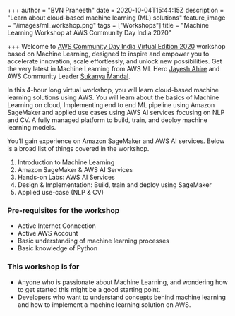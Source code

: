 +++
author = "BVN Praneeth"
date = 2020-10-04T15:44:15Z
description = "Learn about cloud-based machine learning (ML) solutions"
feature_image = "/images/ml_workshop.png"
tags = ["Workshops"]
title = "Machine Learning Workshop at AWS Community Day India 2020"

+++
Welcome to [AWS Community Day India Virtual Edition 2020](https://communityday.awsug.in/) workshop based on Machine Learning, designed to inspire and empower you to accelerate innovation, scale effortlessly, and unlock new possibilities. Get the very latest in Machine Learning from AWS ML Hero [Jayesh Ahire](https://www.linkedin.com/in/jayesh-ahire/) and AWS Community Leader [Sukanya Mandal](https://www.linkedin.com/in/sukanyamandal).

In this 4-hour long virtual workshop, you will learn cloud-based machine learning solutions using AWS. You will learn about the basics of Machine Learning on cloud, Implementing end to end ML pipeline using Amazon SageMaker and applied use cases using AWS AI services focusing on NLP and CV. A fully managed platform to build, train, and deploy machine learning models.

You’ll gain experience on Amazon SageMaker and AWS AI services. Below is a broad list of things covered in the workshop.

1. Introduction to Machine Learning
2. Amazon SageMaker & AWS AI Services
3. Hands-on Labs: AWS AI Services
4. Design & Implementation: Build, train and deploy using SageMaker 
5. Applied use-case (NLP & CV)

### Pre-requisites for the workshop

* Active Internet Connection
* Active AWS Account
* Basic understanding of machine learning processes
* Basic knowledge of Python

### This workshop is for

* Anyone who is passionate about Machine Learning, and wondering how to get started this might be a good starting point.
* Developers who want to understand concepts behind machine learning and how to implement a machine learning solution on AWS.